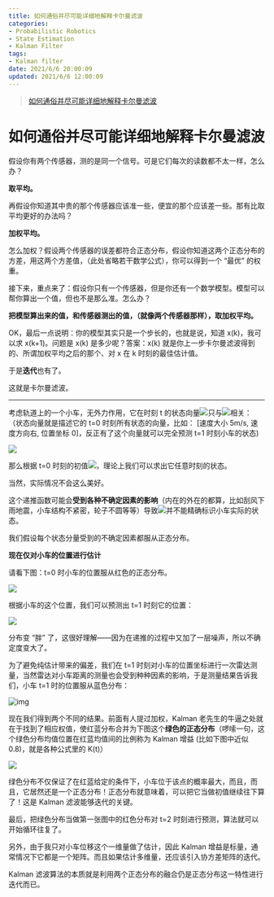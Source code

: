 ```yaml
---
title: 如何通俗并尽可能详细地解释卡尔曼滤波
categories:
- Probabilistic Robotics
- State Estimation
- Kalman Filter
tags:
- Kalman filter
date: 2021/6/6 20:00:09
updated: 2021/6/6 12:00:09
---
```




> [如何通俗并尽可能详细地解释卡尔曼滤波](https://www.zhihu.com/question/23971601)

# 如何通俗并尽可能详细地解释卡尔曼滤波

假设你有两个传感器，测的是同一个信号。可是它们每次的读数都不太一样，怎么办？

**取平均。**

再假设你知道其中贵的那个传感器应该准一些，便宜的那个应该差一些。那有比取平均更好的办法吗？

**加权平均。**

怎么加权？假设两个传感器的误差都符合正态分布，假设你知道这两个正态分布的方差，用这两个方差值，（此处省略若干数学公式），你可以得到一个 “最优” 的权重。

接下来，重点来了：假设你只有一个传感器，但是你还有一个数学模型。模型可以帮你算出一个值，但也不是那么准。怎么办？

**把模型算出来的值，和传感器测出的值，（就像两个传感器那样），取加权平均。**

OK，最后一点说明：你的模型其实只是一个步长的，也就是说，知道 x(k)，我可以求 x(k+1)。问题是 x(k) 是多少呢？答案：x(k) 就是你上一步卡尔曼滤波得到的、所谓加权平均之后的那个、对 x 在 k 时刻的最佳估计值。

于是**迭代**也有了。

这就是卡尔曼滤波。

---

考虑轨道上的一个小车，无外力作用，它在时刻 t 的状态向量![](https://www.zhihu.com/equation?tex=x%28t%29)只与![](https://www.zhihu.com/equation?tex=x%28t-1%29)相关：
（状态向量就是描述它的 t=0 时刻所有状态的向量，比如：
[速度大小 5m/s, 速度方向右, 位置坐标 0]，反正有了这个向量就可以完全预测 t=1 时刻小车的状态)

![](https://www.zhihu.com/equation?tex=x%28t%29%3DFx%28t-1%29)

那么根据 t=0 时刻的初值![](https://www.zhihu.com/equation?tex=x%280%29)，理论上我们可以求出它任意时刻的状态。

当然，实际情况不会这么美好。

这个递推函数可能会**受到各种不确定因素的影响**（内在的外在的都算，比如刮风下雨地震，小车结构不紧密，轮子不圆等等）导致![](https://www.zhihu.com/equation?tex=x%28t%29)并不能精确标识小车实际的状态。

我们假设每个状态分量受到的不确定因素都服从正态分布。

**现在仅对小车的位置进行估计**

请看下图：t=0 时小车的位置服从红色的正态分布。

![](https://pic1.zhimg.com/50/23619dc1894b5a099b7351e267bf7efe_hd.jpg?source=1940ef5c)

根据小车的这个位置，我们可以预测出 t=1 时刻它的位置：

![](https://pic1.zhimg.com/50/003e9521ce6e69dfd8b7f601660795ad_hd.jpg?source=1940ef5c)

分布变 “胖” 了，这很好理解——因为在递推的过程中又加了一层噪声，所以不确定度变大了。

为了避免纯估计带来的偏差，我们在 t=1 时刻对小车的位置坐标进行一次雷达测量，当然雷达对小车距离的测量也会受到种种因素的影响，于是测量结果告诉我们，小车 t=1 时的位置服从蓝色分布：

![img](https://pic2.zhimg.com/3bd423de2871befd8cce80c49803e460_r.jpg?source=1940ef5c)

现在我们得到两个不同的结果。前面有人提过加权，Kalman 老先生的牛逼之处就在于找到了相应权值，使红蓝分布合并为下图这个**绿色的正态分布**（啰嗦一句，这个绿色分布均值位置在红蓝均值间的比例称为 Kalman 增益 (比如下图中近似 0.8)，就是各种公式里的 K(t)）

![](https://pic1.zhimg.com/50/83666ee825877a07256bc1c8b0386f45_hd.jpg?source=1940ef5c)

绿色分布不仅保证了在红蓝给定的条件下，小车位于该点的概率最大，而且，而且，它居然还是一个正态分布！正态分布就意味着，可以把它当做初值继续往下算了！这是 Kalman 滤波能够迭代的关键。

最后，把绿色分布当做第一张图中的红色分布对 t=2 时刻进行预测，算法就可以开始循环往复了。

另外，由于我只对小车位移这个一维量做了估计，因此 Kalman 增益是标量，通常情况下它都是一个矩阵。而且如果估计多维量，还应该引入协方差矩阵的迭代。

Kalman 滤波算法的本质就是利用两个正态分布的融合仍是正态分布这一特性进行迭代而已。